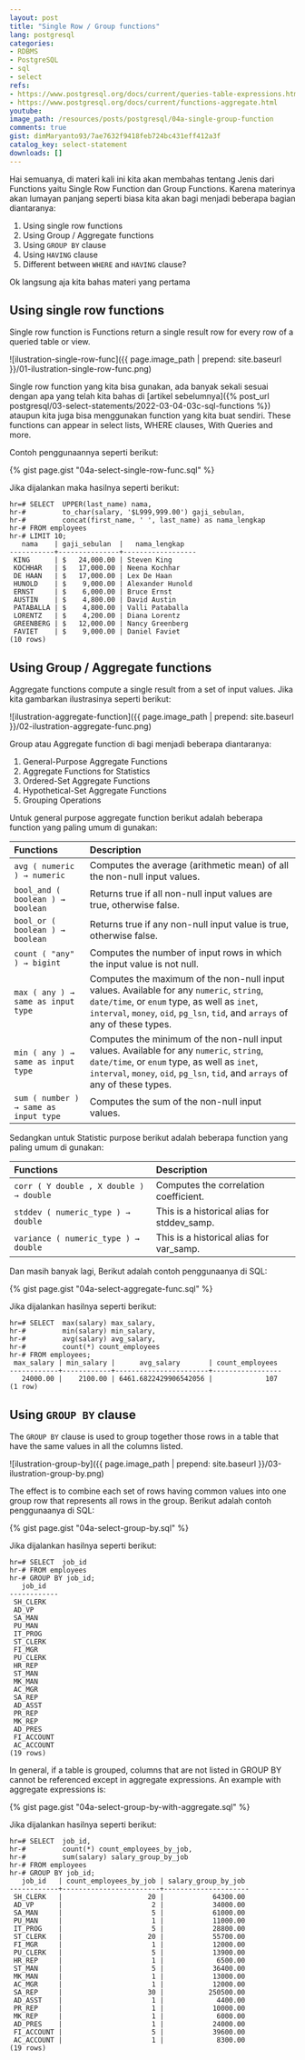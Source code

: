 ```yaml
---
layout: post
title: "Single Row / Group functions"
lang: postgresql
categories:
- RDBMS
- PostgreSQL
- sql
- select
refs: 
- https://www.postgresql.org/docs/current/queries-table-expressions.html#QUERIES-GROUP
- https://www.postgresql.org/docs/current/functions-aggregate.html
youtube: 
image_path: /resources/posts/postgresql/04a-single-group-function
comments: true
gist: dimMaryanto93/7ae7632f9418feb724bc431eff412a3f
catalog_key: select-statement
downloads: []
---
```


Hai semuanya, di materi kali ini kita akan membahas tentang Jenis dari Functions yaitu Single Row Function dan Group Functions. Karena materinya akan lumayan panjang seperti biasa kita akan bagi menjadi beberapa bagian diantaranya:

1. Using single row functions
2. Using Group / Aggregate functions
3. Using `GROUP BY` clause
4. Using `HAVING` clause
5. Different between `WHERE` and `HAVING` clause?

Ok langsung aja kita bahas materi yang pertama

## Using single row functions

Single row function is Functions return a single result row for every row of a queried table or view. 

![ilustration-single-row-func]({{ page.image_path | prepend: site.baseurl }}/01-ilustration-single-row-func.png)

Single row function yang kita bisa gunakan, ada banyak sekali sesuai dengan apa yang telah kita bahas di [artikel sebelumnya]({% post_url postgresql/03-select-statements/2022-03-04-03c-sql-functions %}) ataupun kita juga bisa menggunakan function yang kita buat sendiri. These functions can appear in select lists, WHERE clauses, With Queries and more.

Contoh penggunaannya seperti berikut:

{% gist page.gist "04a-select-single-row-func.sql" %}

Jika dijalankan maka hasilnya seperti berikut:

```postgresql-console
hr=# SELECT  UPPER(last_name) nama,
hr-#         to_char(salary, '$L999,999.00') gaji_sebulan,
hr-#         concat(first_name, ' ', last_name) as nama_lengkap
hr-# FROM employees
hr-# LIMIT 10;
   nama    | gaji_sebulan  |   nama_lengkap
-----------+---------------+------------------
 KING      | $   24,000.00 | Steven King
 KOCHHAR   | $   17,000.00 | Neena Kochhar
 DE HAAN   | $   17,000.00 | Lex De Haan
 HUNOLD    | $    9,000.00 | Alexander Hunold
 ERNST     | $    6,000.00 | Bruce Ernst
 AUSTIN    | $    4,800.00 | David Austin
 PATABALLA | $    4,800.00 | Valli Pataballa
 LORENTZ   | $    4,200.00 | Diana Lorentz
 GREENBERG | $   12,000.00 | Nancy Greenberg
 FAVIET    | $    9,000.00 | Daniel Faviet
(10 rows)
```

## Using Group / Aggregate functions

Aggregate functions compute a single result from a set of input values. Jika kita gambarkan ilustrasinya seperti berikut:

![ilustration-aggregate-function]({{ page.image_path | prepend: site.baseurl }}/02-ilustration-aggregate-func.png)

Group atau Aggregate function di bagi menjadi beberapa diantaranya:

1. General-Purpose Aggregate Functions
2. Aggregate Functions for Statistics
3. Ordered-Set Aggregate Functions
4. Hypothetical-Set Aggregate Functions
5. Grouping Operations

Untuk general purpose aggregate function berikut adalah beberapa function yang paling umum di gunakan:

| Functions	                                                |  Description        |
| :------- 	                                                | :----------         |
| `avg ( numeric ) → numeric`             | Computes the average (arithmetic mean) of all the non-null input values. |
| `bool_and ( boolean ) → boolean`        | Returns true if all non-null input values are true, otherwise false. |
| `bool_or ( boolean ) → boolean`         | Returns true if any non-null input value is true, otherwise false. |
| `count ( "any" ) → bigint`              | Computes the number of input rows in which the input value is not null. |
| `max ( any ) → same as input type`      | Computes the maximum of the non-null input values. Available for any `numeric`, `string`, `date/time`, or `enum` type, as well as `inet`, `interval`, `money`, `oid`, `pg_lsn`, `tid`, and `arrays` of any of these types. |
| `min ( any ) → same as input type`      | Computes the minimum of the non-null input values. Available for any `numeric`, `string`, `date/time`, or `enum` type, as well as `inet`, `interval`, `money`, `oid`, `pg_lsn`, `tid`, and `arrays` of any of these types. |
| `sum ( number ) → same as input type`   | Computes the sum of the non-null input values. |

Sedangkan untuk Statistic purpose berikut adalah beberapa function yang paling umum di gunakan:

| Functions	                                                |  Description        |
| :------- 	                                                | :----------         |
| `corr ( Y double , X double ) → double`                   | Computes the correlation coefficient. |
| `stddev ( numeric_type ) → double`                        | This is a historical alias for stddev_samp. |
| `variance ( numeric_type ) → double`                      | This is a historical alias for var_samp. |

Dan masih banyak lagi, Berikut adalah contoh penggunaanya di SQL:

{% gist page.gist "04a-select-aggregate-func.sql" %}

Jika dijalankan hasilnya seperti berikut:

```postgresql-console
hr=# SELECT  max(salary) max_salary,
hr-#         min(salary) min_salary,
hr-#         avg(salary) avg_salary,
hr-#         count(*) count_employees
hr-# FROM employees;
 max_salary | min_salary |      avg_salary       | count_employees
------------+------------+-----------------------+-----------------
   24000.00 |    2100.00 | 6461.6822429906542056 |             107
(1 row)
```

## Using `GROUP BY` clause

The `GROUP BY` clause is used to group together those rows in a table that have the same values in all the columns listed. 

![ilustration-group-by]({{ page.image_path | prepend: site.baseurl }}/03-ilustration-group-by.png)

The effect is to combine each set of rows having common values into one group row that represents all rows in the group. Berikut adalah contoh penggunaanya di SQL:

{% gist page.gist "04a-select-group-by.sql" %}

Jika dijalankan hasilnya seperti berikut:

```postgresql-console
hr=# SELECT  job_id
hr-# FROM employees
hr-# GROUP BY job_id;
   job_id
------------
 SH_CLERK
 AD_VP
 SA_MAN
 PU_MAN
 IT_PROG
 ST_CLERK
 FI_MGR
 PU_CLERK
 HR_REP
 ST_MAN
 MK_MAN
 AC_MGR
 SA_REP
 AD_ASST
 PR_REP
 MK_REP
 AD_PRES
 FI_ACCOUNT
 AC_ACCOUNT
(19 rows)
```
In general, if a table is grouped, columns that are not listed in GROUP BY cannot be referenced except in aggregate expressions. An example with aggregate expressions is:

{% gist page.gist "04a-select-group-by-with-aggregate.sql" %}

Jika dijalankan hasilnya seperti berikut:

```postgresql-console
hr=# SELECT  job_id,
hr-#         count(*) count_employees_by_job,
hr-#         sum(salary) salary_group_by_job
hr-# FROM employees
hr-# GROUP BY job_id;
   job_id   | count_employees_by_job | salary_group_by_job
------------+------------------------+---------------------
 SH_CLERK   |                     20 |            64300.00
 AD_VP      |                      2 |            34000.00
 SA_MAN     |                      5 |            61000.00
 PU_MAN     |                      1 |            11000.00
 IT_PROG    |                      5 |            28800.00
 ST_CLERK   |                     20 |            55700.00
 FI_MGR     |                      1 |            12000.00
 PU_CLERK   |                      5 |            13900.00
 HR_REP     |                      1 |             6500.00
 ST_MAN     |                      5 |            36400.00
 MK_MAN     |                      1 |            13000.00
 AC_MGR     |                      1 |            12000.00
 SA_REP     |                     30 |           250500.00
 AD_ASST    |                      1 |             4400.00
 PR_REP     |                      1 |            10000.00
 MK_REP     |                      1 |             6000.00
 AD_PRES    |                      1 |            24000.00
 FI_ACCOUNT |                      5 |            39600.00
 AC_ACCOUNT |                      1 |             8300.00
(19 rows)
```

